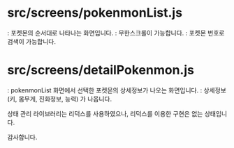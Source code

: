 # src/screens/pokenmonList.js 
: 포켓몬의 순서대로 나타나는 화면입니다. 
: 무한스크롤이 가능합니다.
: 포켓몬 번호로 검색이 가능합니다.

# src/screens/detailPokenmon.js
: pokenmonList 화면에서 선택한 포켓몬의 상세정보가 나오는 화면입니다.
: 상세정보 (키, 몸무게, 진화정보, 능력) 가 나옵니다.

상태 관리 라이브러리는 리덕스를 사용하였으나, 리덕스를 이용한 구현은 없는 상태입니다. 


감사합니다.
